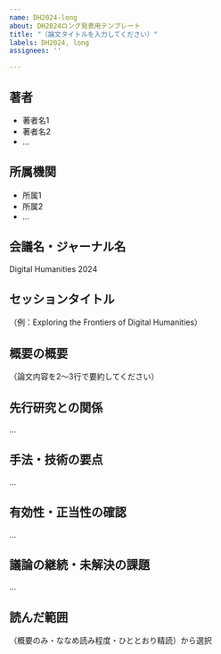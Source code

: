 ```yaml
---
name: DH2024-long
about: DH2024ロング発表用テンプレート
title: "（論文タイトルを入力してください）"
labels: DH2024, long
assignees: ''

---
```

 
## 著者
- 著者名1
- 著者名2
- ...
## 所属機関
- 所属1
- 所属2
- ...

## 会議名・ジャーナル名  
Digital Humanities 2024
## セッションタイトル
（例：Exploring the Frontiers of Digital Humanities）

## 概要の概要
（論文内容を2〜3行で要約してください）
## 先行研究との関係
...
## 手法・技術の要点
...
## 有効性・正当性の確認
...
## 議論の継続・未解決の課題
...
## 読んだ範囲
（概要のみ・ななめ読み程度・ひととおり精読）から選択
